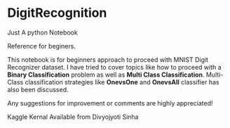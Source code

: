 # DigitRecognition
Just A python Notebook

Reference for beginers.

This notebook is for beginners approach to proceed with MNIST Digit Recognizer dataset. 
I have tried to cover topics like how to proceed with a **Binary Classification** problem as well as **Multi Class Classification**.
Multi-Class classification strategies like **OnevsOne** and **OnevsAll** classifier has also been discussed.

Any suggestions for improvement or comments are highly appreciated! 

Kaggle Kernal Available from Divyojyoti Sinha 

